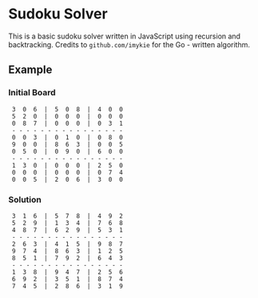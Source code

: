 # Sudoku Solver
This is a basic sudoku solver written in JavaScript using recursion and backtracking.
Credits to `github.com/imykie` for the Go - written algorithm.

## Example

### Initial Board

```
 3  0  6  |  5  0  8  |  4  0  0 
 5  2  0  |  0  0  0  |  0  0  0 
 0  8  7  |  0  0  0  |  0  3  1 
 - - - - - - - - - - - - - - - -
 0  0  3  |  0  1  0  |  0  8  0 
 9  0  0  |  8  6  3  |  0  0  5 
 0  5  0  |  0  9  0  |  6  0  0 
 - - - - - - - - - - - - - - - -
 1  3  0  |  0  0  0  |  2  5  0 
 0  0  0  |  0  0  0  |  0  7  4 
 0  0  5  |  2  0  6  |  3  0  0
```

### Solution
```
 3  1  6  |  5  7  8  |  4  9  2 
 5  2  9  |  1  3  4  |  7  6  8 
 4  8  7  |  6  2  9  |  5  3  1 
 - - - - - - - - - - - - - - - -
 2  6  3  |  4  1  5  |  9  8  7 
 9  7  4  |  8  6  3  |  1  2  5 
 8  5  1  |  7  9  2  |  6  4  3 
 - - - - - - - - - - - - - - - -
 1  3  8  |  9  4  7  |  2  5  6 
 6  9  2  |  3  5  1  |  8  7  4 
 7  4  5  |  2  8  6  |  3  1  9 

```